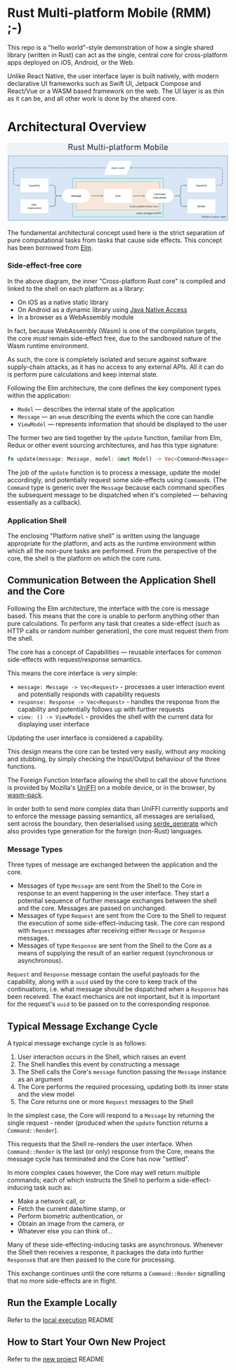 # Rust Multi-platform Mobile (RMM) ;-)

This repo is a "hello world"-style demonstration of how a single shared library (written in Rust) can act as the single, central core for cross-platform apps deployed on iOS, Android, or the Web.

Unlike React Native, the user interface layer is built natively, with modern declarative UI frameworks such as Swift UI, Jetpack Compose and React/Vue or a WASM based framework on the web.
The UI layer is as thin as it can be, and all other work is done by the shared core.

# Architectural Overview

![Architecture](./architecture.png)

The fundamental architectural concept used here is the strict separation of pure computational tasks from tasks that cause side effects.
This concept has been borrowed from [Elm](https://guide.elm-lang.org/architecture/).

### Side-effect-free core

In the above diagram, the inner "Cross-platform Rust core" is compiled and linked to the shell on each platform as a library:

* On iOS as a native static library
* On Android as a dynamic library using [Java Native Access](https://github.com/java-native-access/jna)
* In a browser as a WebAssembly module

In fact, because WebAssembly (Wasm) is one of the compilation targets, the core _must_ remain side-effect free, due to the sandboxed nature of the Wasm runtime environment.

As such, the core is completely isolated and secure against software supply-chain attacks, as it has
no access to any external APIs.
All it can do is perform pure calculations and keep internal state.

Following the Elm architecture, the core defines the key component types within the application:

- `Model` — describes the internal state of the application
- `Message` — an `enum` describing the events which the core can handle
- `ViewModel` — represents information that should be displayed to the user

The former two are tied together by the `update` function, familiar from Elm, Redux or other event sourcing architectures, and has this type signature:

```rust
fn update(message: Message, model: &mut Model) -> Vec<Command<Message>>
```

The job of the `update` function is to process a message, update the model accordingly, and potentially request some side-effects using `Command`s.
(The `Command` type is generic over the `Message` because each command specifies the subsequent message to be dispatched when it's completed — behaving essentially as a callback).

### Application Shell

The enclosing "Platform native shell" is written using the language appropriate for the platform, and acts as the runtime environment within which all the non-pure tasks are performed.
From the perspective of the core, the shell is the platform on which the core runs.

## Communication Between the Application Shell and the Core

Following the Elm architecture, the interface with the core is message based.
This means that the core is unable to perform anything other than pure calculations.
To perform any task that creates a side-effect (such as HTTP calls or random number generation), the core must request them from the shell.

The core has a concept of Capabilities — reusable interfaces for common side-effects with request/response semantics.

This means the core interface is very simple:

- `message: Message -> Vec<Request>` - processes a user interaction event and potentially responds with capability requests
- `response: Response -> Vec<Request>` - handles the response from the capability and potentially follows up with further requests
- `view: () -> ViewModel` - provides the shell with the current data for displaying user interface

Updating the user interface is considered a capability.

This design means the core can be tested very easily, without any mocking and stubbing, by simply checking the Input/Output behaviour of the three functions.

The Foreign Function Interface allowing the shell to call the above functions is provided by Mozilla's [UniFFI](https://mozilla.github.io/uniffi-rs/) on a mobile device, or in the browser, by [wasm-pack](https://rustwasm.github.io/wasm-pack/).

In order both to send more complex data than UniFFI currently supports and to enforce the message passing semantics, all messages are serialised, sent across the boundary, then deserialised using [serde_generate](https://docs.rs/serde-generate/latest/serde_generate/) which also provides type generation for the foreign (non-Rust) languages.

### Message Types

Three types of message are exchanged between the application and the core.

- Messages of type `Message` are sent from the Shell to the Core in response to an event happening in the user interface.
They start a potential sequence of further message exchanges between the shell and the core.
Messages are passed on unchanged.
- Messages of type `Request` are sent from the Core to the Shell to request the execution of some side-effect-inducing task.
The core can respond with `Request` messages after receiving either `Message` or `Response` messages.
- Messages of type `Response` are sent from the Shell to the Core as a means of supplying the result of an earlier request (synchronous or asynchronous).

`Request` and `Response` message contain the useful payloads for the capability, along with a `uuid` used by the core to keep track of the continuations, i.e. what message should be dispatched when a `Response` has been received.
The exact mechanics are not important, but it is important for the request's `uuid` to be passed on to the corresponding response.

## Typical Message Exchange Cycle

A typical message exchange cycle is as follows:

1. User interaction occurs in the Shell, which raises an event
1. The Shell handles this event by constructing a message
1. The Shell calls the Core's `message` function passing the `Message` instance as an argument
1. The Core performs the required processing, updating both its inner state and the view model
1. The Core returns one or more `Request` messages to the Shell

In the simplest case, the Core will respond to a `Message` by returning the single request - render (produced when the `update` function returns a `Command::Render`).

This requests that the Shell re-renders the user interface.
When `Command::Render` is the last (or only) response from the Core, means the message cycle has terminated and the Core has now "settled".

In more complex cases however, the Core may well return multiple commands; each of which instructs the Shell to perform a side-effect-inducing task such as:

- Make a network call, or
- Fetch the current date/time stamp, or
- Perform biometric authentication, or
- Obtain an image from the camera, or
- Whatever else you can think of...

Many of these side-effecting-inducing tasks are asynchronous.
Whenever the Shell then receives a response, it packages the data into further `Response`s that are then passed to the core for processing.

This exchange continues until the core returns a `Command::Render` signalling that no more side-effects are in flight.

## Run the Example Locally

Refer to the [local execution](./docs/local-execution.md) README

## How to Start Your Own New Project

Refer to the [new project](./docs/new-project.md) README
